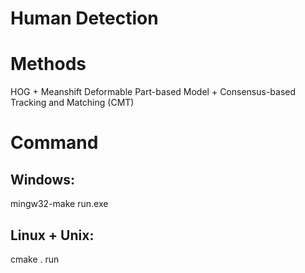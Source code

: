 # Human Detection

# Methods
HOG + Meanshift
Deformable Part-based Model + Consensus-based Tracking and Matching (CMT)

# Command
## Windows: 
mingw32-make
run.exe
## Linux + Unix:
cmake .
run
